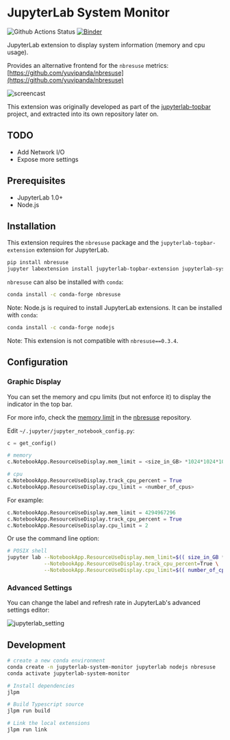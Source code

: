 # JupyterLab System Monitor

![Github Actions Status](https://github.com/jtpio/jupyterlab-system-monitor/workflows/Build/badge.svg)
[![Binder](https://mybinder.org/badge_logo.svg)](https://mybinder.org/v2/gh/jtpio/jupyterlab-system-monitor/stable?urlpath=lab)

JupyterLab extension to display system information (memory and cpu usage).

Provides an alternative frontend for the `nbresuse` metrics: [https://github.com/yuvipanda/nbresuse](https://github.com/yuvipanda/nbresuse)

![screencast](./doc/screencast.gif)

This extension was originally developed as part of the [jupyterlab-topbar](https://github.com/jtpio/jupyterlab-topbar) project, and extracted into its own repository later on.

## TODO

- Add Network I/O
- Expose more settings

## Prerequisites

- JupyterLab 1.0+
- Node.js

## Installation

This extension requires the `nbresuse` package and the `jupyterlab-topbar-extension` extension for JupyterLab.

```bash
pip install nbresuse
jupyter labextension install jupyterlab-topbar-extension jupyterlab-system-monitor
```

`nbresuse` can also be installed with `conda`:

```bash
conda install -c conda-forge nbresuse
```

Note: Node.js is required to install JupyterLab extensions. It can be installed with `conda`:

```bash
conda install -c conda-forge nodejs
```

Note: This extension is not compatible with `nbresuse==0.3.4`.

## Configuration

### Graphic Display

You can set the memory and cpu limits (but not enforce it) to display the indicator in the top bar.

For more info, check the [memory limit](https://github.com/yuvipanda/nbresuse#memory-limit) in the [nbresuse](https://github.com/yuvipanda/nbresuse) repository.

Edit `~/.jupyter/jupyter_notebook_config.py`:

```python
c = get_config()

# memory
c.NotebookApp.ResourceUseDisplay.mem_limit = <size_in_GB> *1024*1024*1024

# cpu
c.NotebookApp.ResourceUseDisplay.track_cpu_percent = True
c.NotebookApp.ResourceUseDisplay.cpu_limit = <number_of_cpus>
```

For example:

```python
c.NotebookApp.ResourceUseDisplay.mem_limit = 4294967296
c.NotebookApp.ResourceUseDisplay.track_cpu_percent = True
c.NotebookApp.ResourceUseDisplay.cpu_limit = 2
```

Or use the command line option:

```bash
# POSIX shell
jupyter lab --NotebookApp.ResourceUseDisplay.mem_limit=$(( size_in_GB *1024*1024*1024)) \
            --NotebookApp.ResourceUseDisplay.track_cpu_percent=True \
            --NotebookApp.ResourceUseDisplay.cpu_limit=$(( number_of_cpus ))
```

### Advanced Settings

You can change the label and refresh rate in JupyterLab's advanced settings editor:

![jupyterlab_setting](./doc/setting.png)

## Development

```bash
# create a new conda environment
conda create -n jupyterlab-system-monitor jupyterlab nodejs nbresuse
conda activate jupyterlab-system-monitor

# Install dependencies
jlpm

# Build Typescript source
jlpm run build

# Link the local extensions
jlpm run link
```
